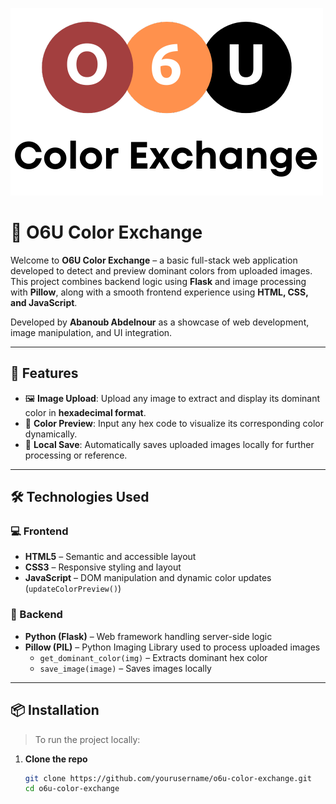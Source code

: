 ![O6U Color Exchange Logo](https://raw.githubusercontent.com/abanoubnour98/o6u-color-excahnge/refs/heads/main/static/logo.png)

# 🎨 O6U Color Exchange

Welcome to **O6U Color Exchange** – a basic full-stack web application developed to detect and preview dominant colors from uploaded images. This project combines backend logic using **Flask** and image processing with **Pillow**, along with a smooth frontend experience using **HTML, CSS, and JavaScript**.

Developed by **Abanoub Abdelnour** as a showcase of web development, image manipulation, and UI integration.

---

## 🚀 Features

- 🖼️ **Image Upload**: Upload any image to extract and display its dominant color in **hexadecimal format**.
- 🎨 **Color Preview**: Input any hex code to visualize its corresponding color dynamically.
- 💾 **Local Save**: Automatically saves uploaded images locally for further processing or reference.

---

## 🛠️ Technologies Used

### 💻 Frontend
- **HTML5** – Semantic and accessible layout  
- **CSS3** – Responsive styling and layout  
- **JavaScript** – DOM manipulation and dynamic color updates (`updateColorPreview()`)

### 🧠 Backend
- **Python (Flask)** – Web framework handling server-side logic  
- **Pillow (PIL)** – Python Imaging Library used to process uploaded images  
  - `get_dominant_color(img)` – Extracts dominant hex color
  - `save_image(image)` – Saves images locally

---

## 📦 Installation

> To run the project locally:

1. **Clone the repo**
   ```bash
   git clone https://github.com/yourusername/o6u-color-exchange.git
   cd o6u-color-exchange
